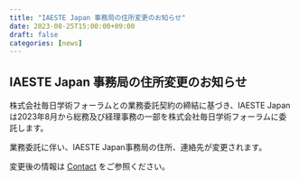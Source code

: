 ```yaml
---
title: "IAESTE Japan 事務局の住所変更のお知らせ"
date: 2023-08-25T15:00:00+09:00
draft: false
categories: [news]
---
```

## IAESTE Japan 事務局の住所変更のお知らせ

株式会社毎日学術フォーラムとの業務委託契約の締結に基づき、IAESTE Japanは2023年8月から総務及び経理事務の一部を株式会社毎日学術フォーラムに委託します。

業務委託に伴い、IAESTE Japan事務局の住所、連絡先が変更されます。

変更後の情報は [Contact](/contact) をご参照ください。
